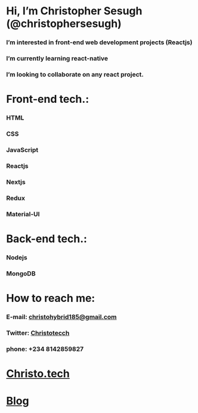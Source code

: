 
# Hi, I’m Christopher Sesugh (@christophersesugh)
### I’m interested in front-end web development projects (Reactjs)
### I’m currently learning react-native
### I’m looking to collaborate on any react project.
# Front-end tech.:
### HTML
### CSS
### JavaScript
### Reactjs
### Nextjs
### Redux
### Material-UI
# Back-end tech.:
### Nodejs
### MongoDB
# How to reach me:
### E-mail: christohybrid185@gmail.com
### Twitter: [Christotecch](http://twitter.com/christotecch)
### phone: +234 8142859827
# [Christo.tech](http://christo.tech)
# [Blog](https://christotecch.com)

<!---
christophersesugh/christophersesugh is a ✨ special ✨ repository because its `README.md` (this file) appears on your GitHub profile.
You can click the Preview link to take a look at your changes.
--->

